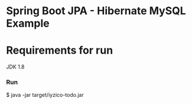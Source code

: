 # Spring Boot JPA - Hibernate MySQL Example #

# Requirements for run
JDK 1.8

### Run ###
$ java -jar target/iyzico-todo.jar
